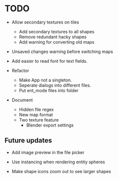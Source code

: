 # TODO
- Allow secondary textures on tiles
  - Add secondary textures to all shapes
  - Remove redundant hacky shapes
  - Add warning for converting old maps
- Unsaved changes warning before switching maps
- Add easier to read font for text fields.

- Refactor
  - Make App not a singleton.
  - Seperate dialogs into different files.
  - Put ent_mode files into folder

- Document
  - Hidden file regex
  - New map format
  - Two texture feature
    - Blender export settings

## Future updates

- Add image preview in the file picker

- Use instancing when rendering entity spheres

- Make shape icons zoom out to see larger shapes

